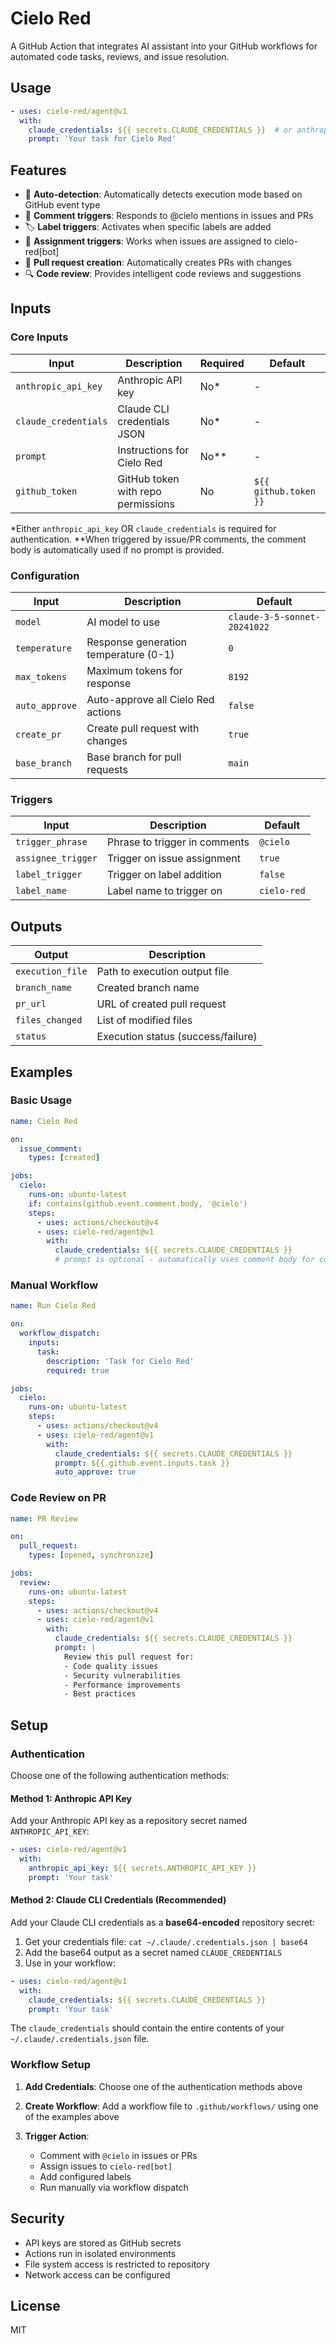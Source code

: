 # Cielo Red

A GitHub Action that integrates AI assistant into your GitHub workflows for automated code tasks, reviews, and issue resolution.

## Usage

```yaml
- uses: cielo-red/agent@v1
  with:
    claude_credentials: ${{ secrets.CLAUDE_CREDENTIALS }}  # or anthropic_api_key: ${{ secrets.ANTHROPIC_API_KEY }}
    prompt: 'Your task for Cielo Red'
```

## Features

- 🤖 **Auto-detection**: Automatically detects execution mode based on GitHub event type
- 💬 **Comment triggers**: Responds to @cielo mentions in issues and PRs
- 🏷️ **Label triggers**: Activates when specific labels are added
- 👤 **Assignment triggers**: Works when issues are assigned to cielo-red[bot]
- 🔄 **Pull request creation**: Automatically creates PRs with changes
- 🔍 **Code review**: Provides intelligent code reviews and suggestions

## Inputs

### Core Inputs

| Input | Description | Required | Default |
|-------|-------------|----------|---------|
| `anthropic_api_key` | Anthropic API key | No* | - |
| `claude_credentials` | Claude CLI credentials JSON | No* | - |
| `prompt` | Instructions for Cielo Red | No** | - |
| `github_token` | GitHub token with repo permissions | No | `${{ github.token }}` |

*Either `anthropic_api_key` OR `claude_credentials` is required for authentication.
**When triggered by issue/PR comments, the comment body is automatically used if no prompt is provided.

### Configuration

| Input | Description | Default |
|-------|-------------|---------|
| `model` | AI model to use | `claude-3-5-sonnet-20241022` |
| `temperature` | Response generation temperature (0-1) | `0` |
| `max_tokens` | Maximum tokens for response | `8192` |
| `auto_approve` | Auto-approve all Cielo Red actions | `false` |
| `create_pr` | Create pull request with changes | `true` |
| `base_branch` | Base branch for pull requests | `main` |

### Triggers

| Input | Description | Default |
|-------|-------------|---------|
| `trigger_phrase` | Phrase to trigger in comments | `@cielo` |
| `assignee_trigger` | Trigger on issue assignment | `true` |
| `label_trigger` | Trigger on label addition | `false` |
| `label_name` | Label name to trigger on | `cielo-red` |

## Outputs

| Output | Description |
|--------|-------------|
| `execution_file` | Path to execution output file |
| `branch_name` | Created branch name |
| `pr_url` | URL of created pull request |
| `files_changed` | List of modified files |
| `status` | Execution status (success/failure) |

## Examples

### Basic Usage

```yaml
name: Cielo Red

on:
  issue_comment:
    types: [created]

jobs:
  cielo:
    runs-on: ubuntu-latest
    if: contains(github.event.comment.body, '@cielo')
    steps:
      - uses: actions/checkout@v4
      - uses: cielo-red/agent@v1
        with:
          claude_credentials: ${{ secrets.CLAUDE_CREDENTIALS }}
          # prompt is optional - automatically uses comment body for comment triggers
```

### Manual Workflow

```yaml
name: Run Cielo Red

on:
  workflow_dispatch:
    inputs:
      task:
        description: 'Task for Cielo Red'
        required: true

jobs:
  cielo:
    runs-on: ubuntu-latest
    steps:
      - uses: actions/checkout@v4
      - uses: cielo-red/agent@v1
        with:
          claude_credentials: ${{ secrets.CLAUDE_CREDENTIALS }}
          prompt: ${{ github.event.inputs.task }}
          auto_approve: true
```

### Code Review on PR

```yaml
name: PR Review

on:
  pull_request:
    types: [opened, synchronize]

jobs:
  review:
    runs-on: ubuntu-latest
    steps:
      - uses: actions/checkout@v4
      - uses: cielo-red/agent@v1
        with:
          claude_credentials: ${{ secrets.CLAUDE_CREDENTIALS }}
          prompt: |
            Review this pull request for:
            - Code quality issues
            - Security vulnerabilities
            - Performance improvements
            - Best practices
```

## Setup

### Authentication

Choose one of the following authentication methods:

#### Method 1: Anthropic API Key
Add your Anthropic API key as a repository secret named `ANTHROPIC_API_KEY`:

```yaml
- uses: cielo-red/agent@v1
  with:
    anthropic_api_key: ${{ secrets.ANTHROPIC_API_KEY }}
    prompt: 'Your task'
```

#### Method 2: Claude CLI Credentials (Recommended)
Add your Claude CLI credentials as a **base64-encoded** repository secret:

1. Get your credentials file: `cat ~/.claude/.credentials.json | base64`
2. Add the base64 output as a secret named `CLAUDE_CREDENTIALS`
3. Use in your workflow:

```yaml
- uses: cielo-red/agent@v1
  with:
    claude_credentials: ${{ secrets.CLAUDE_CREDENTIALS }}
    prompt: 'Your task'
```

The `claude_credentials` should contain the entire contents of your `~/.claude/.credentials.json` file.

### Workflow Setup

1. **Add Credentials**: Choose one of the authentication methods above

2. **Create Workflow**: Add a workflow file to `.github/workflows/` using one of the examples above

3. **Trigger Action**: 
   - Comment with `@cielo` in issues or PRs
   - Assign issues to `cielo-red[bot]`
   - Add configured labels
   - Run manually via workflow dispatch

## Security

- API keys are stored as GitHub secrets
- Actions run in isolated environments
- File system access is restricted to repository
- Network access can be configured

## License

MIT